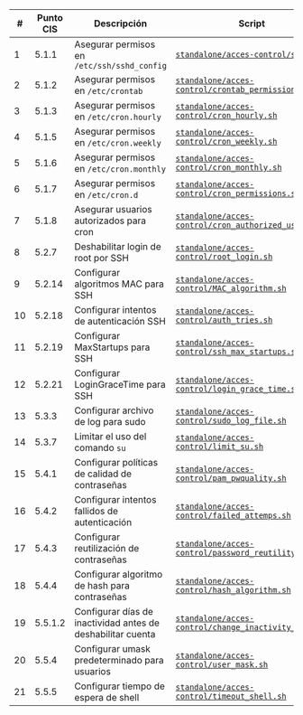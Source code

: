 | #  | Punto CIS | Descripción | Script |
|----|-----------|-------------|--------|
| 1  | 5.1.1     | Asegurar permisos en `/etc/ssh/sshd_config` | [`standalone/acces-control/sshd.sh`](standalone/acces-control/sshd.sh) |
| 2  | 5.1.2     | Asegurar permisos en `/etc/crontab` | [`standalone/acces-control/crontab_permissions.sh`](standalone/acces-control/crontab_permissions.sh) |
| 3  | 5.1.3     | Asegurar permisos en `/etc/cron.hourly` | [`standalone/acces-control/cron_hourly.sh`](standalone/acces-control/cron_hourly.sh) |
| 4  | 5.1.5     | Asegurar permisos en `/etc/cron.weekly` | [`standalone/acces-control/cron_weekly.sh`](standalone/acces-control/cron_weekly.sh) |
| 5  | 5.1.6     | Asegurar permisos en `/etc/cron.monthly` | [`standalone/acces-control/cron_monthly.sh`](standalone/acces-control/cron_monthly.sh) |
| 6  | 5.1.7     | Asegurar permisos en `/etc/cron.d` | [`standalone/acces-control/cron_permissions.sh`](standalone/acces-control/cron_permissions.sh) |
| 7  | 5.1.8     | Asegurar usuarios autorizados para cron | [`standalone/acces-control/cron_authorized_users.sh`](standalone/acces-control/cron_authorized_users.sh) |
| 8  | 5.2.7     | Deshabilitar login de root por SSH | [`standalone/acces-control/root_login.sh`](standalone/acces-control/root_login.sh) |
| 9  | 5.2.14    | Configurar algoritmos MAC para SSH | [`standalone/acces-control/MAC_algorithm.sh`](standalone/acces-control/MAC_algorithm.sh) |
| 10 | 5.2.18    | Configurar intentos de autenticación SSH | [`standalone/acces-control/auth_tries.sh`](standalone/acces-control/auth_tries.sh) |
| 11 | 5.2.19    | Configurar MaxStartups para SSH | [`standalone/acces-control/ssh_max_startups.sh`](standalone/acces-control/ssh_max_startups.sh) |
| 12 | 5.2.21    | Configurar LoginGraceTime para SSH | [`standalone/acces-control/login_grace_time.sh`](standalone/acces-control/login_grace_time.sh) |
| 13 | 5.3.3     | Configurar archivo de log para sudo | [`standalone/acces-control/sudo_log_file.sh`](standalone/acces-control/sudo_log_file.sh) |
| 14 | 5.3.7     | Limitar el uso del comando `su` | [`standalone/acces-control/limit_su.sh`](standalone/acces-control/limit_su.sh) |
| 15 | 5.4.1     | Configurar políticas de calidad de contraseñas | [`standalone/acces-control/pam_pwquality.sh`](standalone/acces-control/pam_pwquality.sh) |
| 16 | 5.4.2     | Configurar intentos fallidos de autenticación | [`standalone/acces-control/failed_attemps.sh`](standalone/acces-control/failed_attemps.sh) |
| 17 | 5.4.3     | Configurar reutilización de contraseñas | [`standalone/acces-control/password_reutility.sh`](standalone/acces-control/password_reutility.sh) |
| 18 | 5.4.4     | Configurar algoritmo de hash para contraseñas | [`standalone/acces-control/hash_algorithm.sh`](standalone/acces-control/hash_algorithm.sh) |
| 19 | 5.5.1.2   | Configurar días de inactividad antes de deshabilitar cuenta | [`standalone/acces-control/change_inactivity_days.sh`](standalone/acces-control/change_inactivity_days.sh) |
| 20 | 5.5.4     | Configurar umask predeterminado para usuarios | [`standalone/acces-control/user_mask.sh`](standalone/acces-control/user_mask.sh) |
| 21 | 5.5.5     | Configurar tiempo de espera de shell | [`standalone/acces-control/timeout_shell.sh`](standalone/acces-control/timeout_shell.sh) |